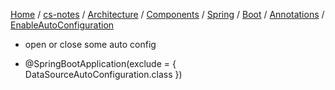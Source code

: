 [Home](https://mengxianbin.github.io) /
[cs-notes](https://mengxianbin.github.io/cs-notes/site) /
[Architecture](https://mengxianbin.github.io/cs-notes/site/Architecture) /
[Components](https://mengxianbin.github.io/cs-notes/site/Architecture/Components) /
[Spring](https://mengxianbin.github.io/cs-notes/site/Architecture/Components/Spring) /
[Boot](https://mengxianbin.github.io/cs-notes/site/Architecture/Components/Spring/Boot) /
[Annotations](https://mengxianbin.github.io/cs-notes/site/Architecture/Components/Spring/Boot/Annotations) /
[EnableAutoConfiguration](https://mengxianbin.github.io/cs-notes/site/Architecture/Components/Spring/Boot/Annotations/EnableAutoConfiguration)

* open or close some auto config

* @SpringBootApplication(exclude = { DataSourceAutoConfiguration.class })
